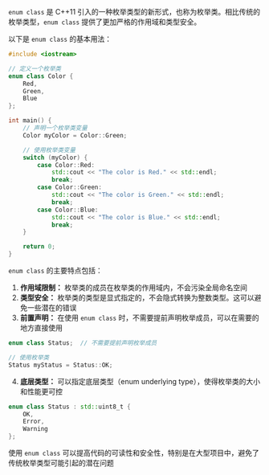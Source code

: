 
`enum class` 是 C++11 引入的一种枚举类型的新形式，也称为枚举类。相比传统的枚举类型，`enum class` 提供了更加严格的作用域和类型安全。

以下是 `enum class` 的基本用法：

```cpp
#include <iostream>

// 定义一个枚举类
enum class Color {
    Red,
    Green,
    Blue
};

int main() {
    // 声明一个枚举类变量
    Color myColor = Color::Green;

    // 使用枚举类变量
    switch (myColor) {
        case Color::Red:
            std::cout << "The color is Red." << std::endl;
            break;
        case Color::Green:
            std::cout << "The color is Green." << std::endl;
            break;
        case Color::Blue:
            std::cout << "The color is Blue." << std::endl;
            break;
    }

    return 0;
}
```

`enum class` 的主要特点包括：

1. **作用域限制：** 枚举类的成员在枚举类的作用域内，不会污染全局命名空间
2. **类型安全：** 枚举类的类型是显式指定的，不会隐式转换为整数类型。这可以避免一些潜在的错误
3. **前置声明：** 在使用 `enum class` 时，不需要提前声明枚举成员，可以在需要的地方直接使用

```cpp
enum class Status;  // 不需要提前声明枚举成员

// 使用枚举类
Status myStatus = Status::OK;
```

4. **底层类型：** 可以指定底层类型（enum underlying type），使得枚举类的大小和性能更可控
```cpp
enum class Status : std::uint8_t {
    OK,
    Error,
    Warning
};
```

使用 `enum class` 可以提高代码的可读性和安全性，特别是在大型项目中，避免了传统枚举类型可能引起的潜在问题